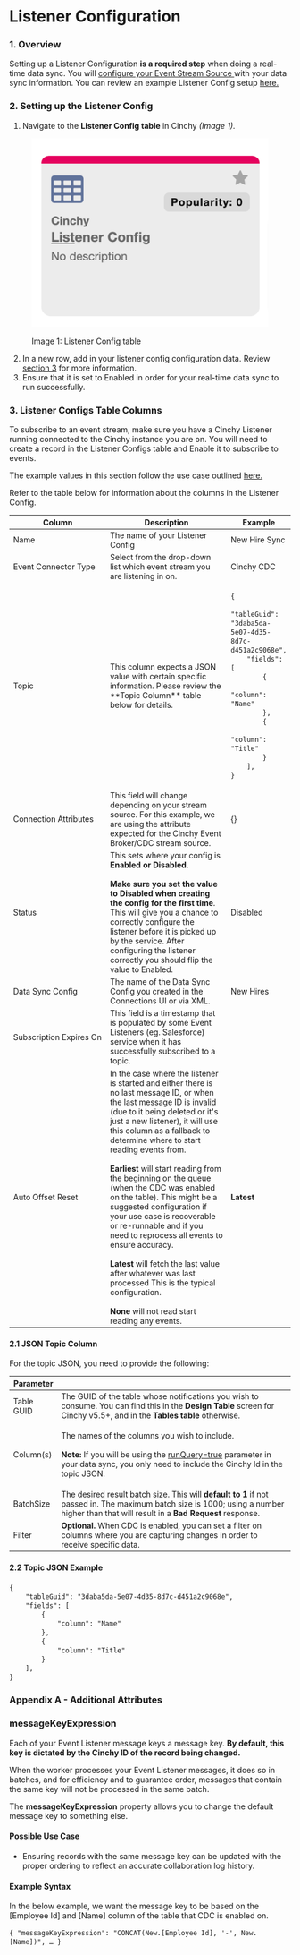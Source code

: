 # Listener Configuration

### 1. Overview <a href="#1.-listener-configs-table-columns" id="1.-listener-configs-table-columns"></a>

Setting up a Listener Configuration **is a required step** when doing a real-time data sync. You will [configure your Event Stream Source ](../supported-real-time-sync-stream-sources/)with your data sync information. You can review an example Listener Config setup [here.](broken-reference)

### 2. Setting up the Listener Config

1. Navigate to the **Listener Config table** in Cinchy _(Image 1)._

<figure><img src="../../.gitbook/assets/image (448).png" alt=""><figcaption><p>Image 1: Listener Config table</p></figcaption></figure>

2. In a new row, add in your listener config configuration data. Review [section 3](listener-configuration.md#1.-listener-configs-table-columns-1) for more information.
3. Ensure that it is set to Enabled in order for your real-time data sync to run successfully.

### 3. Listener Configs Table Columns <a href="#1.-listener-configs-table-columns" id="1.-listener-configs-table-columns"></a>

To subscribe to an event stream, make sure you have a Cinchy Listener running connected to the Cinchy instance you are on. You will need to create a record in the Listener Configs table and Enable it to subscribe to events.

The example values in this section follow the use case outlined [here.](broken-reference)

Refer to the table below for information about the columns in the Listener Config.

<table><thead><tr><th width="192">Column</th><th width="249.33333333333331">Description</th><th>Example</th></tr></thead><tbody><tr><td>Name</td><td>The name of your Listener Config</td><td>New Hire Sync</td></tr><tr><td>Event Connector Type</td><td>Select from the drop-down list which event stream you are listening in on.</td><td>Cinchy CDC</td></tr><tr><td>Topic</td><td>This column expects a JSON value with certain specific information. Please review the **Topic Column** table below for details.</td><td><pre><code>{
    "tableGuid": "3daba5da-5e07-4d35-8d7c-d451a2c9068e",
    "fields": [
        {
            "column": "Name"
        },
        {
            "column": "Title"
        }
    ],
}
</code></pre></td></tr><tr><td>Connection Attributes</td><td>This field will change depending on your stream source. For this example, we are using the attribute expected for the Cinchy Event Broker/CDC stream source.</td><td>{}</td></tr><tr><td>Status</td><td>This sets where your config is <strong>Enabled or Disabled.</strong><br><br><strong>Make sure you set the value to Disabled when creating the config for the first time</strong>. This will give you a chance to correctly configure the listener before it is picked up by the service. After configuring the listener correctly you should flip the value to Enabled.</td><td>Disabled</td></tr><tr><td>Data Sync Config</td><td>The name of the Data Sync Config you created in the Connections UI or via XML.</td><td>New Hires</td></tr><tr><td>Subscription Expires On</td><td>This field is a timestamp that is populated by some Event Listeners (eg. Salesforce) service when it has successfully subscribed to a topic.</td><td></td></tr><tr><td>Auto Offset Reset</td><td>In the case where the listener is started and either there is no last message ID, or when the last message ID is invalid (due to it being deleted or it's just a new listener), it will use this column as a fallback to determine where to start reading events from.<br><br><strong>Earliest</strong> will start reading from the beginning on the queue (when the CDC was enabled on the table). This might be a suggested configuration if your use case is recoverable or re-runnable and if you need to reprocess all events to ensure accuracy.<br><br><strong>Latest</strong> will fetch the last value after whatever was last processed This is the typical configuration.<br><br><strong>None</strong> will not read start reading any events.</td><td><strong>Latest</strong></td></tr></tbody></table>

#### 2.1 JSON Topic Column

For the topic JSON, you need to provide the following:

| Parameter  |                                                                                                                                                                                                                                                                                                                                              |
| ---------- | -------------------------------------------------------------------------------------------------------------------------------------------------------------------------------------------------------------------------------------------------------------------------------------------------------------------------------------------- |
| Table GUID | The GUID of the table whose notifications you wish to consume. You can find this in the **Design Table** screen for Cinchy v5.5+, and in the **Tables table** otherwise.                                                                                                                                                                     |
| Column(s)  | <p>The names of the columns you wish to include.<br><br><strong>Note:</strong> If you will be using the <a href="https://cli.docs.cinchy.com/builder-guide/configuring-a-data-sync/supported-data-sources/cinchy-event-broker">runQuery=true</a> parameter in your data sync, you only need to include the Cinchy Id in the topic JSON. </p> |
| BatchSize  | The desired result batch size. This will **default to 1** if not passed in. The maximum batch size is 1000; using a number higher than that will result in a **Bad Request** response.                                                                                                                                                       |
| Filter     | **Optional.** When CDC is enabled, you can set a filter on columns where you are capturing changes in order to receive specific data.                                                                                                                                                                                                        |

#### 2.2 Topic JSON Example

```
{
    "tableGuid": "3daba5da-5e07-4d35-8d7c-d451a2c9068e",
    "fields": [
        {
            "column": "Name"
        },
        {
            "column": "Title"
        }
    ],
}
```

### Appendix A - Additional Attributes <a href="#3.-listener-topics-additional-attributes" id="3.-listener-topics-additional-attributes"></a>

### messageKeyExpression

Each of your Event Listener message keys a message key. **By default, this key is dictated by the Cinchy ID of the record being changed.**

When the worker processes your Event Listener messages, it does so in batches, and for efficiency and to guarantee order, messages that contain the same key will not be processed in the same batch.

The **messageKeyExpression** property allows you to change the default message key to something else.

#### Possible Use Case

* Ensuring records with the same message key can be updated with the proper ordering to reflect an accurate collaboration log history.

#### Example Syntax

In the below example, we want the message key to be based on the \[Employee Id] and \[Name] column of the table that CDC is enabled on.

```
{ "messageKeyExpression": "CONCAT(New.[Employee Id], '-', New.[Name])", … }
```

